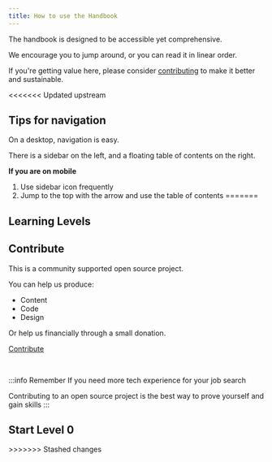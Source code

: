 ```yaml
---
title: How to use the Handbook
---
```


The handbook is designed to be accessible yet comprehensive.

We encourage you to jump around, or you can read it in linear order.

If you're getting value here, please consider [contributing](contribute) to make it better and sustainable.


<<<<<<< Updated upstream
## Tips for navigation

On a desktop, navigation is easy.

There is a sidebar on the left, and a floating table of contents on the right.

**If you are on mobile**

1) Use sidebar icon frequently
2) Jump to the top with the arrow and use the table of contents
=======
## Learning Levels

<div style={{ display: 'flex', flexWrap: 'wrap'}}>
    <ImageCard
    title="Level 0"
    description="You're brand new. A basic overview of terms and common questions"
    imageUrl="img/climate-tech-level-0-mario.jpg"
    linkUrl="level-0"
    />
<ImageCard
    title="Level 1"
    description="You're ready to hone in on your climate solution"
    imageUrl="img/level-1-mario.jpg"
    linkUrl="level-1"
    />
    <ImageCard
    title="Level 2"
    description="You have a solution but need to stand out in your job search"
    imageUrl="img/level-2-mario.jpg"
    linkUrl="level-2"
    />
</div>

## Contribute

This is a community supported open source project.

You can help us produce:

- Content
- Code
- Design

Or help us financially through a small donation.

<a href="contribute" class="doc-button">Contribute</a>

<br/>

:::info Remember
If you need more tech experience for your job search

Contributing to an open source project is the best way to prove yourself and gain skills
:::


## Start Level 0

<div style={{ display: 'flex', flexWrap: 'wrap'}}>
    <ImageCard
    title="Level 0"
    description="You're brand new. A basic overview of terms and common questions"
    imageUrl="img/climate-tech-level-0-mario.jpg"
    linkUrl="level-0"
    />

</div>
>>>>>>> Stashed changes
